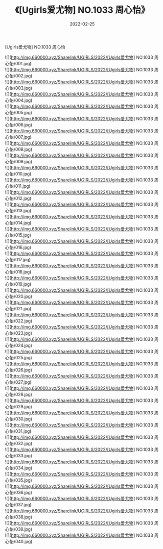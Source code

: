 ﻿---
layout: post
title:  《[Ugirls爱尤物] NO.1033 周心怡》
date:   2022-02-25
img: http://img.660000.xyz/Sharelink/UGIRLS/2022/[Ugirls爱尤物] NO.1033 周心怡/000.jpg
categories: [美女, 清纯, 唯美]
---

[Ugirls爱尤物] NO.1033 周心怡

 ![](http://img.660000.xyz/Sharelink/UGIRLS/2022/[Ugirls爱尤物] NO.1033 周心怡/001.jpg) <br>![](http://img.660000.xyz/Sharelink/UGIRLS/2022/[Ugirls爱尤物] NO.1033 周心怡/002.jpg) <br>![](http://img.660000.xyz/Sharelink/UGIRLS/2022/[Ugirls爱尤物] NO.1033 周心怡/003.jpg) <br>![](http://img.660000.xyz/Sharelink/UGIRLS/2022/[Ugirls爱尤物] NO.1033 周心怡/004.jpg) <br>![](http://img.660000.xyz/Sharelink/UGIRLS/2022/[Ugirls爱尤物] NO.1033 周心怡/005.jpg) <br>![](http://img.660000.xyz/Sharelink/UGIRLS/2022/[Ugirls爱尤物] NO.1033 周心怡/006.jpg) <br>![](http://img.660000.xyz/Sharelink/UGIRLS/2022/[Ugirls爱尤物] NO.1033 周心怡/007.jpg) <br>![](http://img.660000.xyz/Sharelink/UGIRLS/2022/[Ugirls爱尤物] NO.1033 周心怡/008.jpg) <br>![](http://img.660000.xyz/Sharelink/UGIRLS/2022/[Ugirls爱尤物] NO.1033 周心怡/009.jpg) <br>![](http://img.660000.xyz/Sharelink/UGIRLS/2022/[Ugirls爱尤物] NO.1033 周心怡/010.jpg) <br>![](http://img.660000.xyz/Sharelink/UGIRLS/2022/[Ugirls爱尤物] NO.1033 周心怡/011.jpg) <br>![](http://img.660000.xyz/Sharelink/UGIRLS/2022/[Ugirls爱尤物] NO.1033 周心怡/012.jpg) <br>![](http://img.660000.xyz/Sharelink/UGIRLS/2022/[Ugirls爱尤物] NO.1033 周心怡/013.jpg) <br>![](http://img.660000.xyz/Sharelink/UGIRLS/2022/[Ugirls爱尤物] NO.1033 周心怡/014.jpg) <br>![](http://img.660000.xyz/Sharelink/UGIRLS/2022/[Ugirls爱尤物] NO.1033 周心怡/015.jpg) <br>![](http://img.660000.xyz/Sharelink/UGIRLS/2022/[Ugirls爱尤物] NO.1033 周心怡/016.jpg) <br>![](http://img.660000.xyz/Sharelink/UGIRLS/2022/[Ugirls爱尤物] NO.1033 周心怡/017.jpg) <br>![](http://img.660000.xyz/Sharelink/UGIRLS/2022/[Ugirls爱尤物] NO.1033 周心怡/018.jpg) <br>![](http://img.660000.xyz/Sharelink/UGIRLS/2022/[Ugirls爱尤物] NO.1033 周心怡/019.jpg) <br>![](http://img.660000.xyz/Sharelink/UGIRLS/2022/[Ugirls爱尤物] NO.1033 周心怡/020.jpg) <br>![](http://img.660000.xyz/Sharelink/UGIRLS/2022/[Ugirls爱尤物] NO.1033 周心怡/021.jpg) <br>![](http://img.660000.xyz/Sharelink/UGIRLS/2022/[Ugirls爱尤物] NO.1033 周心怡/022.jpg) <br>![](http://img.660000.xyz/Sharelink/UGIRLS/2022/[Ugirls爱尤物] NO.1033 周心怡/023.jpg) <br>![](http://img.660000.xyz/Sharelink/UGIRLS/2022/[Ugirls爱尤物] NO.1033 周心怡/024.jpg) <br>![](http://img.660000.xyz/Sharelink/UGIRLS/2022/[Ugirls爱尤物] NO.1033 周心怡/025.jpg) <br>![](http://img.660000.xyz/Sharelink/UGIRLS/2022/[Ugirls爱尤物] NO.1033 周心怡/026.jpg) <br>![](http://img.660000.xyz/Sharelink/UGIRLS/2022/[Ugirls爱尤物] NO.1033 周心怡/027.jpg) <br>![](http://img.660000.xyz/Sharelink/UGIRLS/2022/[Ugirls爱尤物] NO.1033 周心怡/028.jpg) <br>![](http://img.660000.xyz/Sharelink/UGIRLS/2022/[Ugirls爱尤物] NO.1033 周心怡/029.jpg) <br>![](http://img.660000.xyz/Sharelink/UGIRLS/2022/[Ugirls爱尤物] NO.1033 周心怡/030.jpg) <br>![](http://img.660000.xyz/Sharelink/UGIRLS/2022/[Ugirls爱尤物] NO.1033 周心怡/031.jpg) <br>![](http://img.660000.xyz/Sharelink/UGIRLS/2022/[Ugirls爱尤物] NO.1033 周心怡/032.jpg) <br>![](http://img.660000.xyz/Sharelink/UGIRLS/2022/[Ugirls爱尤物] NO.1033 周心怡/033.jpg) <br>![](http://img.660000.xyz/Sharelink/UGIRLS/2022/[Ugirls爱尤物] NO.1033 周心怡/034.jpg) <br>![](http://img.660000.xyz/Sharelink/UGIRLS/2022/[Ugirls爱尤物] NO.1033 周心怡/035.jpg) <br>![](http://img.660000.xyz/Sharelink/UGIRLS/2022/[Ugirls爱尤物] NO.1033 周心怡/036.jpg) <br>![](http://img.660000.xyz/Sharelink/UGIRLS/2022/[Ugirls爱尤物] NO.1033 周心怡/037.jpg) <br>![](http://img.660000.xyz/Sharelink/UGIRLS/2022/[Ugirls爱尤物] NO.1033 周心怡/038.jpg) <br>![](http://img.660000.xyz/Sharelink/UGIRLS/2022/[Ugirls爱尤物] NO.1033 周心怡/039.jpg) <br>![](http://img.660000.xyz/Sharelink/UGIRLS/2022/[Ugirls爱尤物] NO.1033 周心怡/040.jpg) <br>